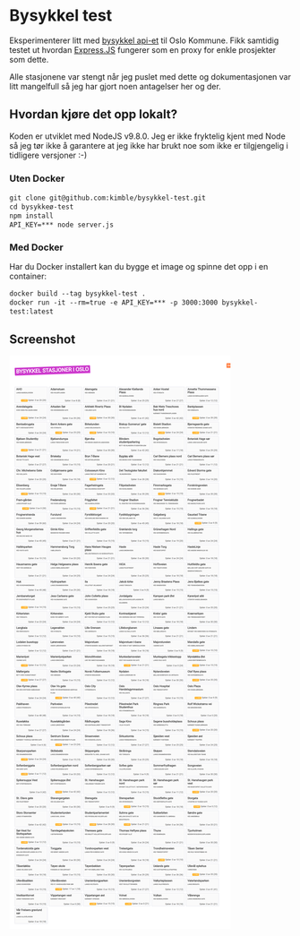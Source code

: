 Bysykkel test
=============

Eksperimenterer litt med [bysykkel api-et](https://developer.oslobysykkel.no/api) til Oslo Kommune. Fikk samtidig testet ut hvordan [Express.JS](https://expressjs.com/) fungerer
som en proxy for enkle prosjekter som dette. 

Alle stasjonene var stengt når jeg puslet med dette og dokumentasjonen var litt mangelfull så jeg har gjort
noen antagelser her og der. 

Hvordan kjøre det opp lokalt?
-----------------------------
Koden er utviklet med NodeJS v9.8.0. Jeg er ikke fryktelig kjent med Node så jeg tør ikke å garantere at jeg
ikke har brukt noe som ikke er tilgjengelig i tidligere versjoner :-)


### Uten Docker

    git clone git@github.com:kimble/bysykkel-test.git
    cd bysykkeø-test
    npm install
    API_KEY=*** node server.js

### Med Docker

Har du Docker installert kan du bygge et image og spinne det opp i en container:

    docker build --tag bysykkel-test . 
    docker run -it --rm=true -e API_KEY=*** -p 3000:3000 bysykkel-test:latest 

Screenshot
----------
![Screenshot](https://github.com/kimble/bysykkel-test/raw/master/docs/screenshot.png)